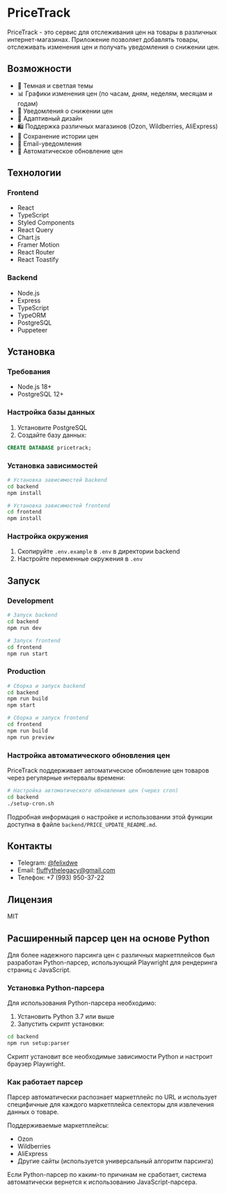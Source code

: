# PriceTrack

PriceTrack - это сервис для отслеживания цен на товары в различных интернет-магазинах. Приложение позволяет добавлять товары, отслеживать изменения цен и получать уведомления о снижении цен.

## Возможности

- 🌙 Темная и светлая темы
- 📊 Графики изменения цен (по часам, дням, неделям, месяцам и годам)
- 🔔 Уведомления о снижении цен
- 📱 Адаптивный дизайн
- 🛍️ Поддержка различных магазинов (Ozon, Wildberries, AliExpress)
- 💾 Сохранение истории цен
- 📧 Email-уведомления
- 🔄 Автоматическое обновление цен

## Технологии

### Frontend
- React
- TypeScript
- Styled Components
- React Query
- Chart.js
- Framer Motion
- React Router
- React Toastify

### Backend
- Node.js
- Express
- TypeScript
- TypeORM
- PostgreSQL
- Puppeteer

## Установка

### Требования
- Node.js 18+
- PostgreSQL 12+

### Настройка базы данных
1. Установите PostgreSQL
2. Создайте базу данных:
```sql
CREATE DATABASE pricetrack;
```

### Установка зависимостей
```bash
# Установка зависимостей backend
cd backend
npm install

# Установка зависимостей frontend
cd frontend
npm install
```

### Настройка окружения
1. Скопируйте `.env.example` в `.env` в директории backend
2. Настройте переменные окружения в `.env`

## Запуск

### Development
```bash
# Запуск backend
cd backend
npm run dev

# Запуск frontend
cd frontend
npm run start
```

### Production
```bash
# Сборка и запуск backend
cd backend
npm run build
npm start

# Сборка и запуск frontend
cd frontend
npm run build
npm run preview
```

### Настройка автоматического обновления цен
PriceTrack поддерживает автоматическое обновление цен товаров через регулярные интервалы времени:

```bash
# Настройка автоматического обновления цен (через cron)
cd backend
./setup-cron.sh
```

Подробная информация о настройке и использовании этой функции доступна в файле `backend/PRICE_UPDATE_README.md`.

## Контакты

- Telegram: [@felixdwe](https://t.me/felixdwe)
- Email: fluffythelegacy@gmail.com
- Телефон: +7 (993) 950-37-22

## Лицензия

MIT

## Расширенный парсер цен на основе Python

Для более надежного парсинга цен с различных маркетплейсов был разработан Python-парсер, использующий Playwright для рендеринга страниц с JavaScript.

### Установка Python-парсера

Для использования Python-парсера необходимо:

1. Установить Python 3.7 или выше
2. Запустить скрипт установки:

```bash
cd backend
npm run setup:parser
```

Скрипт установит все необходимые зависимости Python и настроит браузер Playwright.

### Как работает парсер

Парсер автоматически распознает маркетплейс по URL и использует специфичные для каждого маркетплейса селекторы для извлечения данных о товаре.

Поддерживаемые маркетплейсы:
- Ozon
- Wildberries
- AliExpress
- Другие сайты (используется универсальный алгоритм парсинга)

Если Python-парсер по каким-то причинам не сработает, система автоматически вернется к использованию JavaScript-парсера. 